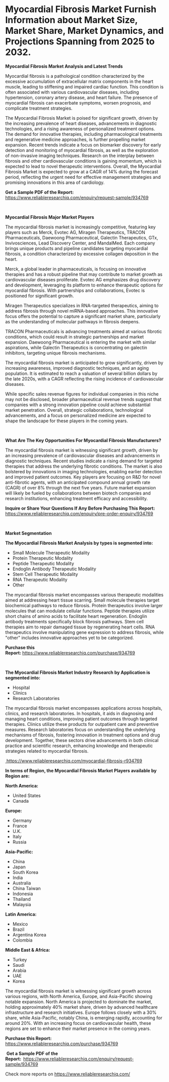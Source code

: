 <p><h1>Myocardial Fibrosis Market Furnish Information about Market Size, Market Share, Market Dynamics, and Projections Spanning from 2025 to 2032.</h1></p><p><strong>Myocardial Fibrosis Market Analysis and Latest Trends</strong></p>
<p><p>Myocardial fibrosis is a pathological condition characterized by the excessive accumulation of extracellular matrix components in the heart muscle, leading to stiffening and impaired cardiac function. This condition is often associated with various cardiovascular diseases, including hypertension, coronary artery disease, and heart failure. The presence of myocardial fibrosis can exacerbate symptoms, worsen prognosis, and complicate treatment strategies.</p><p>The Myocardial Fibrosis Market is poised for significant growth, driven by the increasing prevalence of heart diseases, advancements in diagnostic technologies, and a rising awareness of personalized treatment options. The demand for innovative therapies, including pharmacological treatments and regenerative medicine approaches, is further propelling market expansion. Recent trends indicate a focus on biomarker discovery for early detection and monitoring of myocardial fibrosis, as well as the exploration of non-invasive imaging techniques. Research on the interplay between fibrosis and other cardiovascular conditions is gaining momentum, which is expected to lead to novel therapeutic interventions. Overall, the Myocardial Fibrosis Market is expected to grow at a CAGR of 14% during the forecast period, reflecting the urgent need for effective management strategies and promising innovations in this area of cardiology.</p></p>
<p><strong>Get a Sample PDF of the Report:&nbsp;</strong> <a href="https://www.reliableresearchiq.com/enquiry/request-sample/934769?utm_campaign=3202&utm_medium=2&utm_source=Github&utm_content=ia&utm_term=07032025&utm_id=myocardial-fibrosis">https://www.reliableresearchiq.com/enquiry/request-sample/934769</a></p>
<p>&nbsp;</p>
<p><strong>Myocardial Fibrosis Major Market Players</strong></p>
<p><p>The myocardial fibrosis market is increasingly competitive, featuring key players such as Merck, Evotec AG, Miragen Therapeutics, TRACON Pharmaceuticals, Daewoong Pharmaceutical, Galectin Therapeutics, GTx, Invivosciences, Lead Discovery Center, and MandalMed. Each company brings unique products and pipeline candidates targeting myocardial fibrosis, a condition characterized by excessive collagen deposition in the heart.</p><p>Merck, a global leader in pharmaceuticals, is focusing on innovative therapies and has a robust pipeline that may contribute to market growth as cardiovascular diseases proliferate. Evotec AG emphasizes drug discovery and development, leveraging its platform to enhance therapeutic options for myocardial fibrosis. With partnerships and collaborations, Evotec is positioned for significant growth.</p><p>Miragen Therapeutics specializes in RNA-targeted therapeutics, aiming to address fibrosis through novel miRNA-based approaches. This innovative focus offers the potential to capture a significant market share, particularly as the understanding of molecular pathways in fibrosis deepens.</p><p>TRACON Pharmaceuticals is advancing treatments aimed at various fibrotic conditions, which could result in strategic partnerships and market expansion. Daewoong Pharmaceutical is entering the market with similar aspirations, while Galectin Therapeutics is concentrating on galectin inhibitors, targeting unique fibrosis mechanisms.</p><p>The myocardial fibrosis market is anticipated to grow significantly, driven by increasing awareness, improved diagnostic techniques, and an aging population. It is estimated to reach a valuation of several billion dollars by the late 2020s, with a CAGR reflecting the rising incidence of cardiovascular diseases. </p><p>While specific sales revenue figures for individual companies in this niche may not be disclosed, broader pharmaceutical revenue trends suggest that companies with a strong innovation pipeline could achieve substantial market penetration. Overall, strategic collaborations, technological advancements, and a focus on personalized medicine are expected to shape the landscape for these players in the coming years.</p></p>
<p>&nbsp;</p>
<p><strong>What Are The Key Opportunities For Myocardial Fibrosis Manufacturers?</strong></p>
<p><p>The myocardial fibrosis market is witnessing significant growth, driven by an increasing prevalence of cardiovascular diseases and advancements in diagnostic techniques. Recent studies indicate a rising demand for targeted therapies that address the underlying fibrotic conditions. The market is also bolstered by innovations in imaging technologies, enabling earlier detection and improved patient outcomes. Key players are focusing on R&D for novel anti-fibrotic agents, with an anticipated compound annual growth rate (CAGR) of over 8% through the next five years. Future market expansion will likely be fueled by collaborations between biotech companies and research institutions, enhancing treatment efficacy and accessibility.</p></p>
<p><strong>Inquire or Share Your Questions If Any Before Purchasing This Report:</strong> <a href="https://www.reliableresearchiq.com/enquiry/pre-order-enquiry/934769?utm_campaign=3202&utm_medium=2&utm_source=Github&utm_content=ia&utm_term=07032025&utm_id=myocardial-fibrosis">https://www.reliableresearchiq.com/enquiry/pre-order-enquiry/934769</a></p>
<p>&nbsp;</p>
<p><strong>Market Segmentation</strong></p>
<p><strong>The Myocardial Fibrosis Market Analysis by types is segmented into:</strong></p>
<p><ul><li>Small Molecule Therapeutic Modality</li><li>Protein Therapeutic Modality</li><li>Peptide Therapeutic Modality</li><li>Endoglin Antibody Therapeutic Modality</li><li>Stem Cell Therapeutic Modality</li><li>RNA Therapeutic Modality</li><li>Other</li></ul></p>
<p><p>The myocardial fibrosis market encompasses various therapeutic modalities aimed at addressing heart tissue scarring. Small molecule therapies target biochemical pathways to reduce fibrosis. Protein therapeutics involve larger molecules that can modulate cellular functions. Peptide therapies utilize short chains of amino acids to facilitate heart regeneration. Endoglin antibody treatments specifically block fibrosis pathways. Stem cell therapies aim to repair damaged tissue by regenerating heart cells. RNA therapeutics involve manipulating gene expression to address fibrosis, while "other" includes innovative approaches yet to be categorized.</p></p>
<p><strong>Purchase this Report:&nbsp;</strong><a href="https://www.reliableresearchiq.com/purchase/934769?utm_campaign=3202&utm_medium=2&utm_source=Github&utm_content=ia&utm_term=07032025&utm_id=myocardial-fibrosis">https://www.reliableresearchiq.com/purchase/934769</a></p>
<p>&nbsp;</p>
<p><strong>The Myocardial Fibrosis Market Industry Research by Application is segmented into:</strong></p>
<p><ul><li>Hospital</li><li>Clinics</li><li>Research Laboratories</li></ul></p>
<p><p>The myocardial fibrosis market encompasses applications across hospitals, clinics, and research laboratories. In hospitals, it aids in diagnosing and managing heart conditions, improving patient outcomes through targeted therapies. Clinics utilize these products for outpatient care and preventive measures. Research laboratories focus on understanding the underlying mechanisms of fibrosis, fostering innovation in treatment options and drug development. Together, these sectors drive advancements in both clinical practice and scientific research, enhancing knowledge and therapeutic strategies related to myocardial fibrosis.</p></p>
<p><a href="https://www.reliableresearchiq.com/myocardial-fibrosis-r934769?utm_campaign=3202&utm_medium=2&utm_source=Github&utm_content=ia&utm_term=07032025&utm_id=myocardial-fibrosis">&nbsp;https://www.reliableresearchiq.com/myocardial-fibrosis-r934769</a></p>
<p><strong>In terms of Region, the Myocardial Fibrosis Market Players available by Region are:</strong></p>
<p>
    <p> <strong> North America: </strong>
        <ul>
            <li>United States</li>
            <li>Canada</li>
        </ul>
        </p> 
    <p> <strong> Europe: </strong>
        <ul>
            <li>Germany</li>
            <li>France</li>
            <li>U.K.</li>
            <li>Italy</li>
            <li>Russia</li>
        </ul>
        </p> 
    <p> <strong> Asia-Pacific: </strong>
        <ul>
            <li>China</li>
            <li>Japan</li>
            <li>South Korea</li>
            <li>India</li>
            <li>Australia</li>
            <li>China Taiwan</li>
            <li>Indonesia</li>
            <li>Thailand</li>
            <li>Malaysia</li>
        </ul>
        </p> 
    <p> <strong> Latin America: </strong>
        <ul>
            <li>Mexico</li>
            <li>Brazil</li>
            <li>Argentina Korea</li>
            <li>Colombia</li>
        </ul>
        </p> 
    <p> <strong> Middle East & Africa: </strong>
        <ul>
            <li>Turkey</li>
            <li>Saudi</li>
            <li>Arabia</li>
            <li>UAE</li>
            <li>Korea</li>
        </ul>
    </p>
    </p>
<p><p>The myocardial fibrosis market is witnessing significant growth across various regions, with North America, Europe, and Asia-Pacific showing notable expansion. North America is projected to dominate the market, holding approximately 40% market share, driven by advanced healthcare infrastructure and research initiatives. Europe follows closely with a 30% share, while Asia-Pacific, notably China, is emerging rapidly, accounting for around 20%. With an increasing focus on cardiovascular health, these regions are set to enhance their market presence in the coming years.</p></p>
<p><strong>Purchase this Report: </strong><a href="https://www.reliableresearchiq.com/purchase/934769?utm_campaign=3202&utm_medium=2&utm_source=Github&utm_content=ia&utm_term=07032025&utm_id=myocardial-fibrosis">https://www.reliableresearchiq.com/purchase/934769</a></p>
<p>&nbsp;<strong>Get a Sample PDF of the Report:&nbsp;&nbsp;</strong><a href="https://www.reliableresearchiq.com/enquiry/request-sample/934769?utm_campaign=3202&utm_medium=2&utm_source=Github&utm_content=ia&utm_term=07032025&utm_id=myocardial-fibrosis">https://www.reliableresearchiq.com/enquiry/request-sample/934769</a></p>
<p><strong></strong></p>
<p>Check more reports on <a href="https://www.reliableresearchiq.com/?utm_campaign=3202&utm_medium=2&utm_source=Github&utm_content=ia&utm_term=07032025&utm_id=myocardial-fibrosis">https://www.reliableresearchiq.com/</a></p>